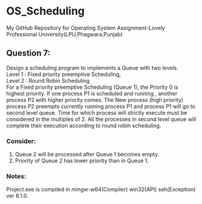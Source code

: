 # OS_Scheduling
My GitHub Repository for Operating System Assignment-Lovely Professional University(LPU,Phagwara,Punjab)

## Question 7:
Design a scheduling program to implements a Queue with two levels.<br>
Level 1 : Fixed priority preemptive Scheduling,<br>
Level 2 : Round Robin Scheduling<br>
For a Fixed priority preemptive Scheduling (Queue 1), the Priority 0 is highest priority. If one process P1 is scheduled and running , another process P2 with higher priority comes. The New process (high priority) process P2 preempts currently running process P1 and process P1 will go to second level queue. Time for which process will strictly execute must be considered in the multiples of 2.
All the processes in second level queue will complete their execution according to round robin scheduling.
### Consider:
1. Queue 2 will be processed after Queue 1 becomes empty. <br>
2. Priority of Queue 2 has lower priority than in Queue 1.<br>

### Notes:
Project.exe is compiled in mingw-w64(Compiler) win32(API) seh(Exception) ver 8.1.0.
